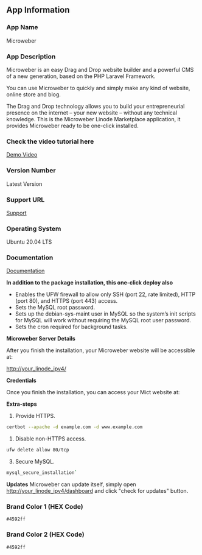 ## App Information

### App Name

Microweber

### App Description

Microweber is an easy Drag and Drop website builder and a powerful CMS of a new generation, based on the PHP Laravel Framework. 

You can use Microweber to quickly and simply make any kind of website, online store and blog. 

The Drag and Drop technology allows you to build your entrepreneurial presence on the internet – your new website – without any technical knowledge.
This is the Microweber Linode Marketplace application, it provides Microweber ready to be one-click installed.

### Check the video tutorial here

[Demo Video](https://www.youtube.com/watch?v=EKiaLcZkReM)

### Version Number

Latest Version

### Support URL

[Support](https://microweber.com/support)

### Operating System

Ubuntu 20.04 LTS

### Documentation

[Documentation](https://microweber.com/docs)

**In addition to the package installation, this one-click deploy also**

- Enables the UFW firewall to allow only SSH (port 22, rate limited), HTTP (port 80), and HTTPS (port 443) access.
- Sets the MySQL root password.
- Sets up the debian-sys-maint user in MySQL so the system’s init scripts for MySQL will work without requiring the MySQL root user password.
- Sets the cron required for background tasks.

**Microweber Server Details**

After you finish the installation, your Microweber website will be accessible at:

[http://your_linode_ipv4/](http://your_linode_ipv4/)


**Credentials**

Once you finish the installation, you can access your Mict website at:

**Extra-steps**

1. Provide HTTPS.

```sh
certbot --apache -d example.com -d www.example.com
```

1. Disable non-HTTPS access.

```sh
ufw delete allow 80/tcp
```

3. Secure MySQL.

```sh
mysql_secure_installation`
```
**Updates**
Microweber can update itself, simply  open [http://your_linode_ipv4/dashboard](http://your_linode_ipv4/dashboard) and click "check for updates" button.
### Brand Color 1 (HEX Code)
`#4592ff`
### Brand Color 2 (HEX Code)
`#4592ff`